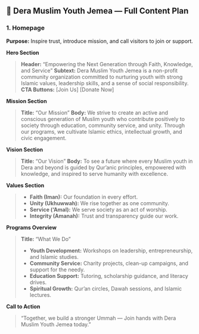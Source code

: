 ## 🌙 **Dera Muslim Youth Jemea — Full Content Plan**

### 1. **Homepage**

**Purpose:** Inspire trust, introduce mission, and call visitors to join or support.

**Hero Section**

> **Header:**
> “Empowering the Next Generation through Faith, Knowledge, and Service”
> **Subtext:**
> Dera Muslim Youth Jemea is a non-profit community organization committed to nurturing youth with strong Islamic values, leadership skills, and a sense of social responsibility.
> **CTA Buttons:**
> [Join Us] [Donate Now]

**Mission Section**

> **Title:** “Our Mission”
> **Body:**
> We strive to create an active and conscious generation of Muslim youth who contribute positively to society through education, community service, and unity.
> Through our programs, we cultivate Islamic ethics, intellectual growth, and civic engagement.

**Vision Section**

> **Title:** “Our Vision”
> **Body:**
> To see a future where every Muslim youth in Dera and beyond is guided by Qur’anic principles, empowered with knowledge, and inspired to serve humanity with excellence.

**Values Section**

> * **Faith (Iman):** Our foundation in every effort.
> * **Unity (Ukhuwwah):** We rise together as one community.
> * **Service (‘Amal):** We serve society as an act of worship.
> * **Integrity (Amanah):** Trust and transparency guide our work.

**Programs Overview**

> **Title:** “What We Do”
> 
> * **Youth Development:** Workshops on leadership, entrepreneurship, and Islamic studies.
> * **Community Service:** Charity projects, clean-up campaigns, and support for the needy.
> * **Education Support:** Tutoring, scholarship guidance, and literacy drives.
> * **Spiritual Growth:** Qur’an circles, Dawah sessions, and Islamic lectures.

**Call to Action**

> “Together, we build a stronger Ummah — Join hands with Dera Muslim Youth Jemea today.”